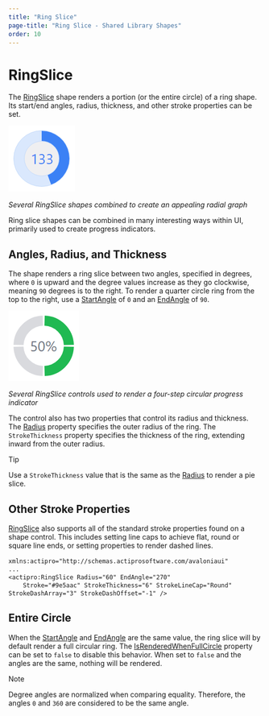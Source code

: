 ```yaml
---
title: "Ring Slice"
page-title: "Ring Slice - Shared Library Shapes"
order: 10
---
```

# RingSlice

The [RingSlice](xref:@ActiproUIRoot.Controls.Shapes.RingSlice) shape renders a portion (or the entire circle) of a ring shape.  Its start/end angles, radius, thickness, and other stroke properties can be set.

![Screenshot](../images/ringslice-intro.png)

*Several RingSlice shapes combined to create an appealing radial graph*

Ring slice shapes can be combined in many interesting ways within UI, primarily used to create progress indicators.

## Angles, Radius, and Thickness

The shape renders a ring slice between two angles, specified in degrees, where `0` is upward and the degree values increase as they go clockwise, meaning `90` degrees is to the right.  To render a quarter circle ring from the top to the right, use a [StartAngle](xref:@ActiproUIRoot.Controls.Shapes.RingSlice.StartAngle) of `0` and an [EndAngle](xref:@ActiproUIRoot.Controls.Shapes.RingSlice.EndAngle) of `90`.

![Screenshot](../images/ringslice-progress-indicator.png)

*Several RingSlice controls used to render a four-step circular progress indicator*

The control also has two properties that control its radius and thickness.  The [Radius](xref:@ActiproUIRoot.Controls.Shapes.RingSlice.Radius) property specifies the outer radius of the ring.  The `StrokeThickness` property specifies the thickness of the ring, extending inward from the outer radius.

> [!TIP]
> Use a `StrokeThickness` value that is the same as the [Radius](xref:@ActiproUIRoot.Controls.Shapes.RingSlice.Radius) to render a pie slice.

## Other Stroke Properties

[RingSlice](xref:@ActiproUIRoot.Controls.Shapes.RingSlice) also supports all of the standard stroke properties found on a shape control.  This includes setting line caps to achieve flat, round or square line ends, or setting properties to render dashed lines.

```xaml
xmlns:actipro="http://schemas.actiprosoftware.com/avaloniaui"
...
<actipro:RingSlice Radius="60" EndAngle="270"
	Stroke="#9e5aac" StrokeThickness="6" StrokeLineCap="Round" StrokeDashArray="3" StrokeDashOffset="-1" />
```


## Entire Circle

When the [StartAngle](xref:@ActiproUIRoot.Controls.Shapes.RingSlice.StartAngle) and [EndAngle](xref:@ActiproUIRoot.Controls.Shapes.RingSlice.EndAngle) are the same value, the ring slice will by default render a full circular ring.  The [IsRenderedWhenFullCircle](xref:@ActiproUIRoot.Controls.Shapes.RingSlice.IsRenderedWhenFullCircle) property can be set to `false` to disable this behavior.  When set to `false` and the angles are the same, nothing will be rendered.

> [!NOTE]
> Degree angles are normalized when comparing equality.  Therefore, the angles `0` and `360` are considered to be the same angle.
